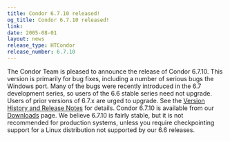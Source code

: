 ```yaml
---
title: Condor 6.7.10 released!
og_title: Condor 6.7.10 released!
link: 
date: 2005-08-01
layout: news
release_type: HTCondor
release_number: 6.7.10
---
```


The Condor Team is pleased to announce the release of Condor 6.7.10.  This version is primarily for bug fixes, including a number of serious bugs the Windows port.  Many of the bugs were recently introduced in the 6.7 development series, so users of the 6.6 stable series need not upgrade.  Users of prior versions of 6.7.x are urged to upgrade.  See the <a href="manual/latest-dev/9_Version_History.html"> Version History and Release Notes</a> for details. Condor 6.7.10 is available from our <a href="downloads/">Downloads</a> page.  We believe 6.7.10 is fairly stable, but it is not recommended for production systems, unless you require checkpointing support for a Linux distribution not supported by our 6.6 releases.
